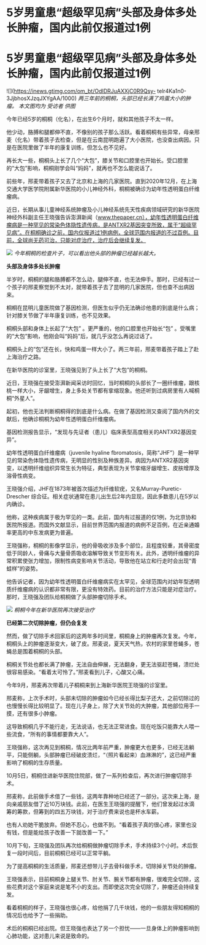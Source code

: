 # 5岁男童患“超级罕见病”头部及身体多处长肿瘤，国内此前仅报道过1例

# 5岁男童患“超级罕见病”头部及身体多处长肿瘤，国内此前仅报道过1例

![](https://inews.gtimg.com/om_bt/OdIDRJuAXXjC0R9Qsy-
telr4Ka1n0-3JjbhosXJzqJXYgAA/1000) _两三年前的桐桐，头部已经长满了鸡蛋大小的肿瘤。 本文图均为 受访者 供图_

今年已经5岁的桐桐（化名），在出生6个月时，就和其他孩子不太一样。

他少动，胳膊和腿都伸不直，不像别的孩子那么活跃。看着桐桐有些异常，母亲邢麦（化名）带着孩子去检查，但是在云南昆明跑遍了大小医院，也没查出病因。只是在医院里做了半年的康复训练，但怎么也不见好。

再长大一些，桐桐头上长了几个“大包”，膝关节和口腔里也开始长。受口腔里的“大包”影响，桐桐刚学会叫“妈妈”，就再也不怎么能说话了。

前些年，邢麦带着孩子又去了北京和上海的几家医院。直到2020年12月，在上海交通大学医学院附属新华医院的小儿神经外科，桐桐被确诊为幼年性透明蛋白纤维瘤病。

近日，长期从事儿童神经系统肿瘤及小儿神经系统先天性疾病领域研究的新华医院神经外科副主任王晓强告诉澎湃新闻（www.thepaper.cn），幼年性透明蛋白纤维瘤病是一种罕见的常染色体隐性遗传病，是ANTXR2基因突变所致，属于“超级罕见病”。在桐桐确诊之前，国内仅报道过1例病例，全球范围内报道的不过百例。目前，全球尚无药可治，只能对症治疗，治疗后会继续复发。

![](https://inews.gtimg.com/om_bt/O7CSwY_vOfDWfhAsWtk8OMIp-j3wjJYCCUKcbkT82wQbEAA/1000)
_今年桐桐的检查片子，可以看出他头部的肿瘤已经越长越大。_

**头部及身体多处长肿瘤**

半岁时，桐桐的腿和胳膊都不怎么动，腿伸不直，也无法伸手。那时，已经有过一个孩子的邢麦察觉到不太对，就带着孩子去了昆明的几家医院，但也查不出病因来。

桐桐在昆明儿童医院做了基因检测，但医生似乎仍无法确诊他患的到底是什么病；针对膝关节做了半年康复训练，也不见效果。

桐桐头部和身体上长起了“大包” 。更严重的，他的口腔里也开始长“包” 。受嘴里的“大包”影响，他刚会叫“妈妈”后，就几乎没怎么再说过话了。

桐桐头上的“包”还在长，快和鸡蛋一样大小了。两三年前，邢麦带着孩子踏上了赴上海治疗之路。

在新华医院的诊室里，王晓强见到了头上长了“大包”的桐桐。

近日，王晓强在接受澎湃新闻采访时回忆，当时桐桐的头部长了一圈纤维瘤，跟核桃一样大小，牙龈增生，身上多处关节都有挛缩现象。他还听到过病房里有人喊桐桐“外星人”。

起初，他也无法判断桐桐得的到底是什么病。在做了基因检测又查阅了国内外的文献后，他确诊桐桐为幼年性透明蛋白纤维瘤病。

基因检测报告显示，“发现与先证者（患儿）临床表型高度相关的ANTXR2基因变异”。

幼年性透明蛋白纤维瘤病（juvenile hyaline
fbromatosis，简称“JHF”）是一种罕见的常染色体隐性遗传病，无明显的性别及种族差异。病因为ANTXR2基因突变，以透明纤维组织异常生长为特征，典型表现为关节挛缩牙龈增生、皮肤增厚及溶骨性病变。

王晓强介绍，JHF在1873年被首次描述为纤维软疣，又名Murray-Puretic-Drescher
综合征。相关症状通常在患儿出生后2年内显现，因此多数患儿在5岁以内确诊。

他称，这种疾病属于极为罕见的一类。此前，国内有过报道的仅1例，为北京协和医院所报道。而国外文献显示，目前世界范围内报道的病例不足百例，在近亲通婚率更高的中东发病更为普遍。

王晓强称，桐桐的影像学显示，他的骨吸收涉及多个部位，且程度较重，其骨密度低于同龄人，骨痛与大量骨质吸收溶解导致关节变形有关。此外，透明纤维瘤的异常积累使张力增加，限制性病变影响关节活动，导致他在站立和行走时会出现“青蛙样”的姿势。

他告诉记者，因为幼年性透明蛋白纤维瘤病实在太罕见，全球范围内对幼年型透明质纤维瘤病的认识都非常有限，更没有特效药。目前的治疗方法只能是对症治疗。那时，王晓强及团队给桐桐做了头部肿瘤切除手术。

![](https://inews.gtimg.com/om_bt/O9-yv50hTAtrqILKunDOpZQF8yqfDU0g2hpp1kGicJTgcAA/1000)
_桐桐今年在新华医院再次接受治疗_

**已经第二次切除肿瘤，但仍会复发**

然而，做了切除手术回家后的这两年多时间里，桐桐身上的肿瘤再次复发。今年，桐桐头上的肿瘤逐渐变大，破了皮。邢麦说，夏天天气热，农村的家里苍蝇多，苍蝇总是围着桐桐的头部。

桐桐关节处也都长满了肿瘤，无法自由伸展，无法翻身，更无法驱赶苍蝇，溃烂处很容易感染。“看着太可怜了。”邢麦看到儿子，心酸又心痛。

今年9月，邢麦再次带着儿子桐桐来到上海新华医院王晓强的诊室里。

邢麦称，上次手术时，头部未切除的肿瘤如今已经长得比梨子还大，之前切除过的也慢慢长得比较明显了。现在儿子身上，除了大关节处的大肿瘤，其他部位用手一摸，还有很多小肿瘤。

这导致桐桐几乎不能行走，无法说话，也无法正常进食。现在吃饭只能靠大人喂一些流食，“所有的事情都要靠大人”。

王晓强称，这次再见到桐桐，情况比两年前严重，肿瘤更大也更多，已经无法躺平，只能侧躺，头部肿瘤已经破皮溃烂，“（照片看起来）血淋淋的”，这已经严重影响了桐桐的生存质量。

10月5日，桐桐住进新华医院住院部，做了一系列检查后，再次进行肿瘤切除手术。

邢麦称，此前做手术借了一些钱，这两年靠种地已经还了一部分。这次来上海，是向亲戚朋友借了近10万块钱。此前，在医生王晓强的提醒下，他们曾发起过水滴筹的筹款，但筹到的四五万块钱，对于治疗费来说也是杯水车薪。

也有人劝她干脆放弃。但她不忍心，也做不到。“看着孩子真的很心疼，家里也没有钱，但是能给孩子改善一下就改善一下。”

10月下旬，王晓强及团队再次给桐桐做肿瘤切除手术，手术持续3个小时。术后恢复一段时间后，目前桐桐已经可以正常平躺。

为了提高桐桐的生活质量，邢麦还想带儿子去骨科做手术，切除掉关节处的肿瘤。

王晓强表示，目前桐桐身上腿关节、肘关节、腕关节都有肿瘤，很难完全切除，这些花费对这个家庭来说是笔不小的支出。而即使这次完全切除了，肿瘤还会持续复发。

看着桐桐的样子，王晓强也很心疼，给他捐了几千块钱，他的一些朋友得知桐桐的情况后也给予了一些捐助。

术后的桐桐已经出院。但王晓强也表达了另一个担忧——一旦身体上的肿瘤影响到心肺功能，这对患儿来说是致命的。

